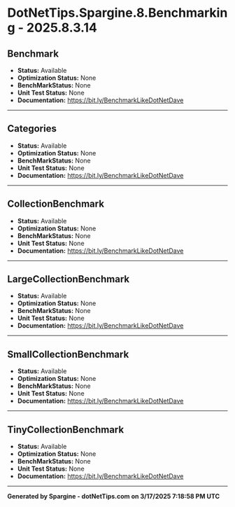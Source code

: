 # DotNetTips.Spargine.8.Benchmarking - 2025.8.3.14

## Benchmark

* **Status:** Available
* **Optimization Status:** None
* **BenchMarkStatus:** None
* **Unit Test Status:** None
* **Documentation:** https://bit.ly/BenchmarkLikeDotNetDave

*****
## Categories

* **Status:** Available
* **Optimization Status:** None
* **BenchMarkStatus:** None
* **Unit Test Status:** None
* **Documentation:** https://bit.ly/BenchmarkLikeDotNetDave

*****
## CollectionBenchmark

* **Status:** Available
* **Optimization Status:** None
* **BenchMarkStatus:** None
* **Unit Test Status:** None
* **Documentation:** https://bit.ly/BenchmarkLikeDotNetDave

*****
## LargeCollectionBenchmark

* **Status:** Available
* **Optimization Status:** None
* **BenchMarkStatus:** None
* **Unit Test Status:** None
* **Documentation:** https://bit.ly/BenchmarkLikeDotNetDave

*****
## SmallCollectionBenchmark

* **Status:** Available
* **Optimization Status:** None
* **BenchMarkStatus:** None
* **Unit Test Status:** None
* **Documentation:** https://bit.ly/BenchmarkLikeDotNetDave

*****
## TinyCollectionBenchmark

* **Status:** Available
* **Optimization Status:** None
* **BenchMarkStatus:** None
* **Unit Test Status:** None
* **Documentation:** https://bit.ly/BenchmarkLikeDotNetDave

*****
**Generated by Spargine - dotNetTips.com on 3/17/2025 7:18:58 PM UTC**
